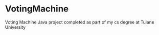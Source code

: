 # VotingMachine
 Voting Machine Java project completed as part of my cs degree at Tulane University
